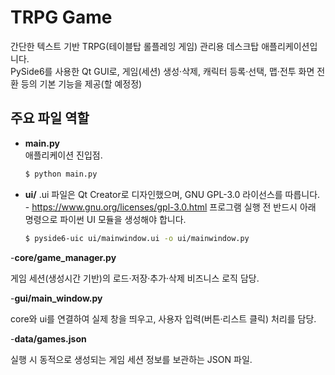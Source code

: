 # TRPG Game

간단한 텍스트 기반 TRPG(테이블탑 롤플레잉 게임) 관리용 데스크탑 애플리케이션입니다.  
PySide6를 사용한 Qt GUI로, 게임(세션) 생성·삭제, 캐릭터 등록·선택, 맵·전투 화면 전환 등의 기본 기능을 제공(할 예정정)

## 주요 파일 역할

- **main.py**  
  애플리케이션 진입점.
  ```bash
  $ python main.py
  ```
- **ui/**
  .ui 파일은 Qt Creator로 디자인했으며, GNU GPL-3.0 라이선스를 따릅니다. - https://www.gnu.org/licenses/gpl-3.0.html
프로그램 실행 전 반드시 아래 명령으로 파이썬 UI 모듈을 생성해야 합니다.
  ```bash
  $ pyside6-uic ui/mainwindow.ui -o ui/mainwindow.py 
-**core/game_manager.py**

  게임 세션(생성시간 기반)의 로드·저장·추가·삭제 비즈니스 로직 담당.
  
-**gui/main_window.py**

  core와 ui를 연결하여 실제 창을 띄우고, 사용자 입력(버튼·리스트 클릭) 처리를 담당.
  
-**data/games.json**

  실행 시 동적으로 생성되는 게임 세션 정보를 보관하는 JSON 파일.
  

